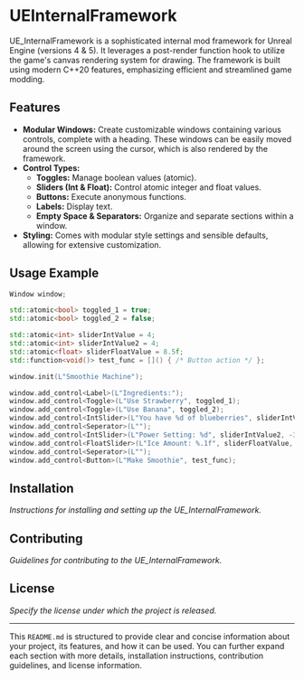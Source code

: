 # UEInternalFramework

UE_InternalFramework is a sophisticated internal mod framework for Unreal Engine (versions 4 & 5). It leverages a post-render function hook to utilize the game's canvas rendering system for drawing. The framework is built using modern C++20 features, emphasizing efficient and streamlined game modding.

## Features
- **Modular Windows:** Create customizable windows containing various controls, complete with a heading. These windows can be easily moved around the screen using the cursor, which is also rendered by the framework.
- **Control Types:** 
  - **Toggles:** Manage boolean values (atomic).
  - **Sliders (Int & Float):** Control atomic integer and float values.
  - **Buttons:** Execute anonymous functions.
  - **Labels:** Display text.
  - **Empty Space & Separators:** Organize and separate sections within a window.
- **Styling:** Comes with modular style settings and sensible defaults, allowing for extensive customization.

## Usage Example
```cpp
Window window;

std::atomic<bool> toggled_1 = true;
std::atomic<bool> toggled_2 = false;

std::atomic<int> sliderIntValue = 4;
std::atomic<int> sliderIntValue2 = 4;
std::atomic<float> sliderFloatValue = 8.5f;
std::function<void()> test_func = []() { /* Button action */ };

window.init(L"Smoothie Machine");

window.add_control<Label>(L"Ingredients:");
window.add_control<Toggle>(L"Use Strawberry", toggled_1);
window.add_control<Toggle>(L"Use Banana", toggled_2);
window.add_control<IntSlider>(L"You have %d of blueberries", sliderIntValue, 0, 10);
window.add_control<Seperator>(L"");
window.add_control<IntSlider>(L"Power Setting: %d", sliderIntValue2, -30, 30);
window.add_control<FloatSlider>(L"Ice Amount: %.1f", sliderFloatValue, 0.0f, 20.0f);
window.add_control<Seperator>(L"");
window.add_control<Button>(L"Make Smoothie", test_func);
```

## Installation
*Instructions for installing and setting up the UE_InternalFramework.*

## Contributing
*Guidelines for contributing to the UE_InternalFramework.*

## License
*Specify the license under which the project is released.*

---

This `README.md` is structured to provide clear and concise information about your project, its features, and how it can be used. You can further expand each section with more details, installation instructions, contribution guidelines, and license information.
